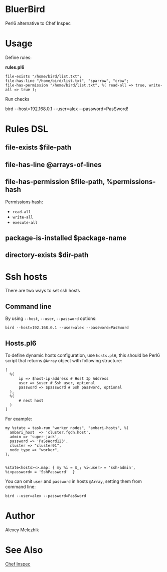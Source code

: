 # BluerBird

Perl6 alternative to Chef Inspec

# Usage

Define rules:

**rules.pl6**

    file-exists "/home/bird/list.txt";
    file-has-line "/home/bird/list.txt", "sparrow", "crow";
    file-has-permission "/home/bird/list.txt", %( read-all => true, write-all => true );

Run checks

  bird --host=192.168.0.1 --user=alex --password=PasSword!


# Rules DSL

## file-exists $file-path

## file-has-line @arrays-of-lines

## file-has-permission $file-path, %permissions-hash

Permissions hash:

* `read-all`
* `write-all`
* `execute-all`

## package-is-installed $package-name

## directory-exists $dir-path

# Ssh hosts

There are two ways to set ssh hosts

## Command line

By using `--host`, `--user`, `--password` options:

    bird --host=192.168.0.1 --user=alex --password=PasSword


## Hosts.pl6

To define dynamic hosts configuration, use `hosts.pl6`, this should
be Perl6 script that returns `@Array` object with following structure:

    [
      %( 
          ip => $host-ip-address # Host Ip Address
          user => $user # Ssh user, optional
          password => $password # Ssh password, optional
      ),
      %(
          # next host
      )
    ]
  
For example:

    my %state = task-run "worker nodes", "ambari-hosts", %(
      ambari_host  => 'cluster.fqdn.host',
      admin => 'super-jack',
      password => 'PaSsWord123',
      cluster => "cluster01",
      node_type => "worker",
    );
    

    %state<hosts><>.map: { my %i = $_; %i<user> = 'ssh-admin', %i<password> = 'SshPassword'  }

You can omit `user` and `password` in hosts `@Array`, setting them from command line:

    bird --user=alex --password=PasSword


# Author

Alexey Melezhik

# See Also

[Chef Inspec](https://www.inspec.io/)
